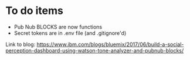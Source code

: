 # To do items

* Pub Nub BLOCKS are now functions
* Secret tokens are in .env file (and .gitignore'd)


Link to blog: https://www.ibm.com/blogs/bluemix/2017/06/build-a-social-perception-dashboard-using-watson-tone-analyzer-and-pubnub-blocks/
